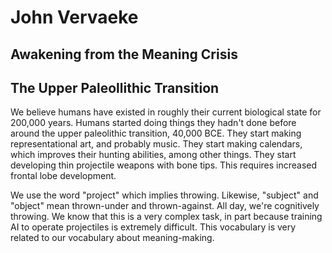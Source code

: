 # John Vervaeke

## Awakening from the Meaning Crisis

## The Upper Paleollithic Transition

We believe humans have existed in roughly their current biological state for 200,000 years. Humans started doing things they hadn't done before around the upper paleolithic transition, 40,000 BCE. They start making representational art, and probably music. They start making calendars, which improves their hunting abilities, among other things. They start developing thin projectile weapons with bone tips. This requires increased frontal lobe development.

We use the word "project" which implies throwing. Likewise, "subject" and "object" mean thrown-under and thrown-against. All day, we're cognitively throwing. We know that this is a very complex task, in part because training AI to operate projectiles is extremely difficult. This vocabulary is very related to our vocabulary about meaning-making.

